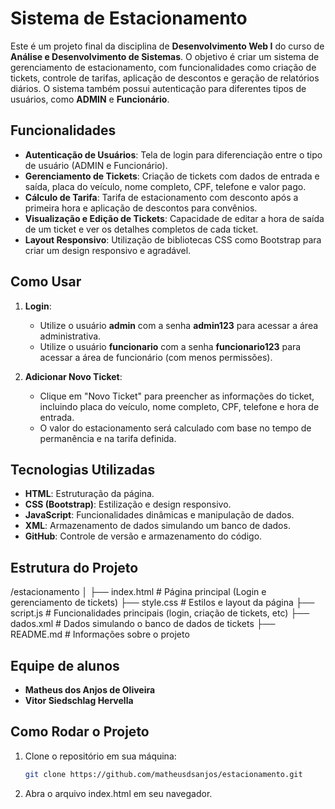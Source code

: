 # Sistema de Estacionamento

Este é um projeto final da disciplina de **Desenvolvimento Web I** do curso de **Análise e Desenvolvimento de Sistemas**. O objetivo é criar um sistema de gerenciamento de estacionamento, com funcionalidades como criação de tickets, controle de tarifas, aplicação de descontos e geração de relatórios diários. O sistema também possui autenticação para diferentes tipos de usuários, como **ADMIN** e **Funcionário**.

## Funcionalidades

- **Autenticação de Usuários**: Tela de login para diferenciação entre o tipo de usuário (ADMIN e Funcionário).
- **Gerenciamento de Tickets**: Criação de tickets com dados de entrada e saída, placa do veículo, nome completo, CPF, telefone e valor pago.
- **Cálculo de Tarifa**: Tarifa de estacionamento com desconto após a primeira hora e aplicação de descontos para convênios.
- **Visualização e Edição de Tickets**: Capacidade de editar a hora de saída de um ticket e ver os detalhes completos de cada ticket.
- **Layout Responsivo**: Utilização de bibliotecas CSS como Bootstrap para criar um design responsivo e agradável.

## Como Usar

1. **Login**:
   - Utilize o usuário **admin** com a senha **admin123** para acessar a área administrativa.
   - Utilize o usuário **funcionario** com a senha **funcionario123** para acessar a área de funcionário (com menos permissões).

2. **Adicionar Novo Ticket**:
   - Clique em "Novo Ticket" para preencher as informações do ticket, incluindo placa do veículo, nome completo, CPF, telefone e hora de entrada.
   - O valor do estacionamento será calculado com base no tempo de permanência e na tarifa definida.

## Tecnologias Utilizadas

- **HTML**: Estruturação da página.
- **CSS (Bootstrap)**: Estilização e design responsivo.
- **JavaScript**: Funcionalidades dinâmicas e manipulação de dados.
- **XML**: Armazenamento de dados simulando um banco de dados.
- **GitHub**: Controle de versão e armazenamento do código.

## Estrutura do Projeto

/estacionamento │ 
├── index.html # Página principal (Login e gerenciamento de tickets) 
├── style.css # Estilos e layout da página 
├── script.js # Funcionalidades principais (login, criação de tickets, etc) 
├── dados.xml # Dados simulando o banco de dados de tickets 
├── README.md # Informações sobre o projeto

## Equipe de alunos

- **Matheus dos Anjos de Oliveira**
- **Vitor Siedschlag Hervella**

## Como Rodar o Projeto

1. Clone o repositório em sua máquina:
   ```bash
   git clone https://github.com/matheusdsanjos/estacionamento.git

2. Abra o arquivo index.html em seu navegador.
